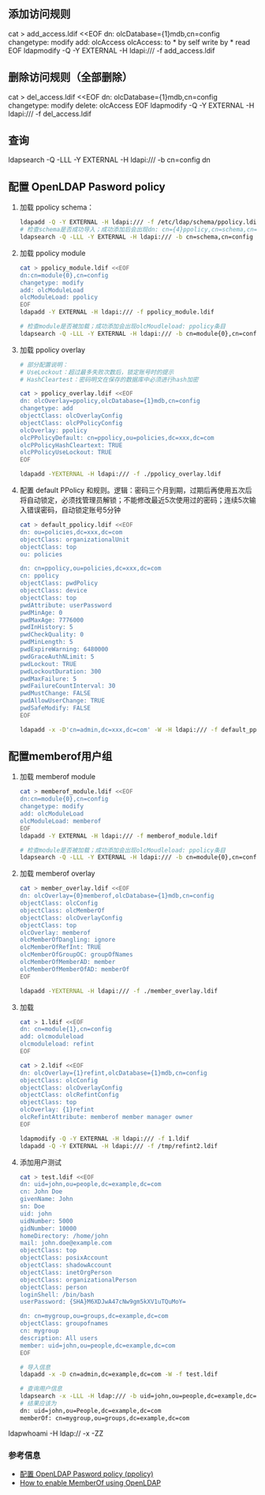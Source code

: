 ## 添加访问规则
cat > add_access.ldif <<EOF
dn: olcDatabase={1}mdb,cn=config
changetype: modify
add: olcAccess
olcAccess: to * by self write by * read
EOF
ldapmodify -Q -Y EXTERNAL -H ldapi:/// -f add_access.ldif

## 删除访问规则（全部删除）
cat > del_access.ldif <<EOF
dn: olcDatabase={1}mdb,cn=config
changetype: modify
delete: olcAccess
EOF
ldapmodify -Q -Y EXTERNAL -H ldapi:/// -f del_access.ldif

## 查询
ldapsearch -Q -LLL -Y EXTERNAL -H ldapi:/// -b cn=config dn

## 配置 OpenLDAP Pasword policy
1. 加载 ppolicy schema：
   ```bash
   ldapadd -Q -Y EXTERNAL -H ldapi:/// -f /etc/ldap/schema/ppolicy.ldif。
   # 检查schema是否成功导入；成功添加后会出现dn: cn={4}ppolicy,cn=schema,cn=config的条目
   ldapsearch -Q -LLL -Y EXTERNAL -H ldapi:/// -b cn=schema,cn=config dn
   ```
2. 加载 ppolicy module
   ```bash
   cat > ppolicy_module.ldif <<EOF
   dn:cn=module{0},cn=config
   changetype: modify
   add: olcModuleLoad
   olcModuleLoad: ppolicy
   EOF
   ldapadd -Y EXTERNAL -H ldapi:/// -f ppolicy_module.ldif

   # 检查module是否被加载；成功添加会出现olcMoudleload: ppolicy条目
   ldapsearch -Q -LLL -Y EXTERNAL -H ldapi:/// -b cn=module{0},cn=config
   ```
3. 加载 ppolicy overlay
   ```bash
   # 部分配置说明：
   # UseLockout：超过最多失败次数后，锁定账号时的提示
   # HashCleartest：密码明文在保存的数据库中必须进行hash加密

   cat > ppolicy_overlay.ldif <<EOF
   dn: olcOverlay=ppolicy,olcDatabase={1}mdb,cn=config
   changetype: add
   objectClass: olcOverlayConfig
   objectClass: olcPPolicyConfig
   olcOverlay: ppolicy
   olcPPolicyDefault: cn=ppolicy,ou=policies,dc=xxx,dc=com
   olcPPolicyHashCleartext: TRUE
   olcPPolicyUseLockout: TRUE
   EOF
   
   ldapadd -YEXTERNAL -H ldapi:/// -f ./ppolicy_overlay.ldif
   ```
4. 配置 default PPolicy 和规则。逻辑：密码三个月到期，过期后再使用五次后将自动锁定，必须找管理员解锁；不能修改最近5次使用过的密码；连续5次输入错误密码，自动锁定账号5分钟
   ```bash
   cat > default_ppolicy.ldif <<EOF
   dn: ou=policies,dc=xxx,dc=com
   objectClass: organizationalUnit
   objectClass: top
   ou: policies

   dn: cn=ppolicy,ou=policies,dc=xxx,dc=com
   cn: ppolicy
   objectClass: pwdPolicy
   objectClass: device
   objectClass: top
   pwdAttribute: userPassword
   pwdMinAge: 0
   pwdMaxAge: 7776000
   pwdInHistory: 5
   pwdCheckQuality: 0
   pwdMinLength: 5
   pwdExpireWarning: 6480000
   pwdGraceAuthNLimit: 5
   pwdLockout: TRUE
   pwdLockoutDuration: 300
   pwdMaxFailure: 5
   pwdFailureCountInterval: 30
   pwdMustChange: FALSE
   pwdAllowUserChange: TRUE
   pwdSafeModify: FALSE
   EOF

   ldapadd -x -D'cn=admin,dc=xxx,dc=com' -W -H ldapi:/// -f default_ppolicy.ldif
   ```
## 配置memberof用户组
1. 加载 memberof module
   ```bash
   cat > memberof_module.ldif <<EOF
   dn:cn=module{0},cn=config
   changetype: modify
   add: olcModuleLoad
   olcModuleLoad: memberof
   EOF
   ldapadd -Y EXTERNAL -H ldapi:/// -f memberof_module.ldif

   # 检查module是否被加载；成功添加会出现olcMoudleload: ppolicy条目
   ldapsearch -Q -LLL -Y EXTERNAL -H ldapi:/// -b cn=module{0},cn=config
   ```
2. 加载 memberof overlay
   ```bash
   cat > member_overlay.ldif <<EOF
   dn: olcOverlay={0}memberof,olcDatabase={1}mdb,cn=config
   objectClass: olcConfig
   objectClass: olcMemberOf
   objectClass: olcOverlayConfig
   objectClass: top
   olcOverlay: memberof
   olcMemberOfDangling: ignore
   olcMemberOfRefInt: TRUE
   olcMemberOfGroupOC: groupOfNames
   olcMemberOfMemberAD: member
   olcMemberOfMemberOfAD: memberOf
   EOF

   ldapadd -YEXTERNAL -H ldapi:/// -f ./member_overlay.ldif
   ```
3. 加载 
   ```bash
   cat > 1.ldif <<EOF
   dn: cn=module{1},cn=config
   add: olcmoduleload
   olcmoduleload: refint
   EOF

   cat > 2.ldif <<EOF
   dn: olcOverlay={1}refint,olcDatabase={1}mdb,cn=config
   objectClass: olcConfig
   objectClass: olcOverlayConfig
   objectClass: olcRefintConfig
   objectClass: top
   olcOverlay: {1}refint
   olcRefintAttribute: memberof member manager owner
   EOF

   ldapmodify -Q -Y EXTERNAL -H ldapi:/// -f 1.ldif
   ldapadd -Q -Y EXTERNAL -H ldapi:/// -f /tmp/refint2.ldif
   ```
4. 添加用户测试
   ```bash
   cat > test.ldif <<EOF
   dn: uid=john,ou=people,dc=example,dc=com
   cn: John Doe
   givenName: John
   sn: Doe
   uid: john
   uidNumber: 5000
   gidNumber: 10000
   homeDirectory: /home/john
   mail: john.doe@example.com
   objectClass: top
   objectClass: posixAccount
   objectClass: shadowAccount
   objectClass: inetOrgPerson
   objectClass: organizationalPerson
   objectClass: person
   loginShell: /bin/bash
   userPassword: {SHA}M6XDJwA47cNw9gm5kXV1uTQuMoY=

   dn: cn=mygroup,ou=groups,dc=example,dc=com
   objectClass: groupofnames
   cn: mygroup
   description: All users
   member: uid=john,ou=people,dc=example,dc=com
   EOF
   
   # 导入信息
   ldapadd -x -D cn=admin,dc=example,dc=com -W -f test.ldif
   
   # 查询用户信息
   ldapsearch -x -LLL -H ldap:/// -b uid=john,ou=people,dc=example,dc=com dn memberof
   # 结果应该为
   dn: uid=john,ou=People,dc=example,dc=com
   memberOf: cn=mygroup,ou=groups,dc=example,dc=com
   ```


ldapwhoami -H ldap:// -x -ZZ


### 参考信息
- [配置 OpenLDAP Pasword policy (ppolicy)](https://blog.csdn.net/cuiaamay/article/details/52438777)
- [How to enable MemberOf using OpenLDAP](https://www.adimian.com/blog/2014/10/how-to-enable-memberof-using-openldap/)